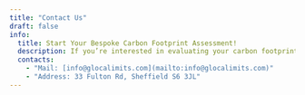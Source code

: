 ```yaml
---
title: "Contact Us"
draft: false
info: 
  title: Start Your Bespoke Carbon Footprint Assessment!
  description: If you’re interested in evaluating your carbon footprint and discovering potential savings, we’re here to assist you! Fill out the form to begin your personalised assessment or to ask any questions about our offsetting solutions. Your journey towards sustainability starts here, and together we can make a positive impact!
  contacts: 
    - "Mail: [info@glocalimits.com](mailto:info@glocalimits.com)"
    - "Address: 33 Fulton Rd, Sheffield S6 3JL"
---
```


